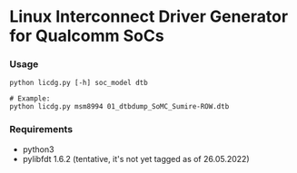 # Linux Interconnect Driver Generator for Qualcomm SoCs

### Usage
```
python licdg.py [-h] soc_model dtb

# Example:
python licdg.py msm8994 01_dtbdump_SoMC_Sumire-ROW.dtb
```

### Requirements
* python3
* pylibfdt 1.6.2 (tentative, it's not yet tagged as of 26.05.2022)
